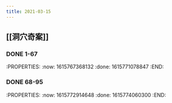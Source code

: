 ```yaml
---
title: 2021-03-15
---
```


## [[洞穴奇案]]
### DONE 1-67
:PROPERTIES:
:now: 1615767368132
:done: 1615771078847
:END:
### DONE 68-95
:PROPERTIES:
:now: 1615772914648
:done: 1615774060300
:END:
###
